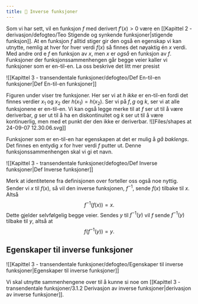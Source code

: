```yaml
---
title: 📄 Inverse funksjoner
---
```

Som vi har sett, vil en funksjon $f$ med derivert $f'(x)>0$ være en [[Kapittel 2 - derivasjon/defogteo/Teo Stigende og synkende funksjoner|stigende funksjon]]. At en funksjon $f$ alltid stiger gir den også en egenskap vi kan utnytte, nemlig at hver for hver verdi $f(x)$ så finnes det nøyaktig én $x$ verdi. Med andre ord e $f$ en funksjon av $x$, men $x$ er *også* en funksjon av $f$. Funksjoner der funksjonssammenhengen går begge veier kaller vi funksjoner som er en-til-en. La oss beskrive det litt mer presist

![[Kapittel 3 - transendentale funksjoner/defogteo/Def En-til-en funksjoner|Def En-til-en funksjoner]]

Figuren under viser tre funksjoner. Her ser vi at $h$ *ikke* er en-til-en fordi det finnes verdier $x_1$ og $x_2$ der $h(x_1)=h(x_2)$. Ser vi på $f,g$ og $k$, ser vi at alle funksjonene er en-til-en. Vi kan også legge merke til at $f$ ser ut til å være deriverbar, $g$ ser ut til å ha en diskontinuitet og $k$ ser ut til å være kontinuerlig, men med et punkt der den ikke er deriverbar.
![[Files/shapes at 24-09-07 12.30.06.svg]]

Funksjoner som er en-til-en har egenskapen at det er mulig å *gå baklengs*. Det finnes en entydig $x$ for hver verdi $f$ putter ut. Denne funksjonssammenhengen skal vi gi et navn. 

![[Kapittel 3 - transendentale funksjoner/defogteo/Def Inverse funksjoner|Def Inverse funksjoner]]

Merk at identitetene fra definisjonen over forteller oss også noe nyttig. Sender vi $x$ til $f(x)$, så vil den inverse funksjonen, $f^{-1}$, sende $f(x)$ tilbake til $x$. Altså 
$$
f^{-1}(f(x))  = x.
$$
Dette gjelder selvfølgelig begge veier. Sendes $y$ til $f^{-1}(y)$ vil $f$ sende $f^{-1}(y)$ tilbake til $y$, altså at
$$
f(f^{-1}(y)) = y.
$$

## Egenskaper til inverse funksjoner

![[Kapittel 3 - transendentale funksjoner/defogteo/Egenskaper til inverse funksjoner|Egenskaper til inverse funksjoner]]

  Vi skal utnytte sammenhengene over til å kunne si noe om [[Kapittel 3 - transendentale funksjoner/3.1.2 Derivasjon av inverse funksjoner|derivasjon av inverse funksjoner]].